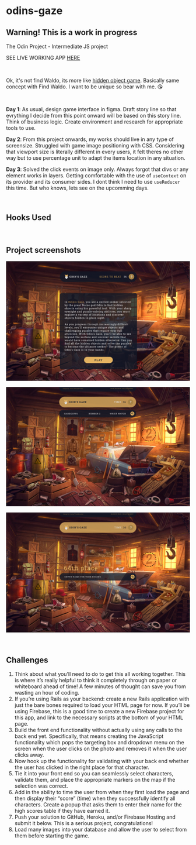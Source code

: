 # odins-gaze

## Warning! This is a work in progress

The Odin Project - Intermediate JS project

SEE LIVE WORKING APP [HERE](http://hello-damiro.github.io/odins-gaze)

</br>

Ok, it's not find Waldo, its more like [hidden object game](https://en.wikipedia.org/wiki/Hidden_object_game). Basically same concept with Find Waldo. I want to be unique so bear with me. 😘

</br>

**Day 1**: As usual, design game interface in figma. Draft story line so that evrything I decide from this point onward will be based on this story line. Think of business logic. Create environment and research for appropriate tools to use.

**Day 2**: From this project onwards, my works should live in any type of screensize. Struggled with game image positioning with CSS. Considering that viewport size is literally different in every users, it felt theres no other way but to use percentage unit to adapt the items location in any situation.

**Day 3**: Solved the click events on image only. Always forgot that divs or any element works in layers. Getting comfortable with the use of `useContext` on its provider and its consumer sides. I dont think I need to use `useReducer` this time. But who knows, lets see on the upcomming days.

</br>

## Hooks Used

</br>

## Project screenshots

![Screenshot](https://github.com/hello-damiro/odins-gaze/blob/main/src/assets/screenshot.png?raw=true)

![Screenshot](https://github.com/hello-damiro/odins-gaze/blob/main/src/assets/screenshot_2.png?raw=true)

![Screenshot](https://github.com/hello-damiro/odins-gaze/blob/main/src/assets/screenshot_3.png?raw=true)

</br>

## Challenges

1. Think about what you’ll need to do to get this all working together. This is where it’s really helpful to think it completely through on paper or whiteboard ahead of time! A few minutes of thought can save you from wasting an hour of coding.
2. If you’re using Rails as your backend: create a new Rails application with just the bare bones required to load your HTML page for now. If you’ll be using Firebase, this is a good time to create a new Firebase project for this app, and link to the necessary scripts at the bottom of your HTML page.
3. Build the front end functionality without actually using any calls to the back end yet. Specifically, that means creating the JavaScript functionality which pops the targeting box and dropdown menu on the screen when the user clicks on the photo and removes it when the user clicks away.
4. Now hook up the functionality for validating with your back end whether the user has clicked in the right place for that character.
5. Tie it into your front end so you can seamlessly select characters, validate them, and place the appropriate markers on the map if the selection was correct.
6. Add in the ability to time the user from when they first load the page and then display their “score” (time) when they successfully identify all characters. Create a popup that asks them to enter their name for the high scores table if they have earned it.
7. Push your solution to GitHub, Heroku, and/or Firebase Hosting and submit it below. This is a serious project, congratulations!
8. Load many images into your database and allow the user to select from them before starting the game.
